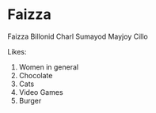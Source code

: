 # Faizza

Faizza Billonid
Charl Sumayod
Mayjoy Cillo

Likes:

1. Women in general
2. Chocolate
3. Cats
4. Video Games
5. Burger
